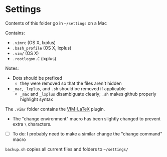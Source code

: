 # Settings

Contents of this folder go in `~/settings` on a Mac

Contains:
  * `.vimrc` (OS X, lxplus)
  * `.bash_profile` (OS X, lxplus)
  * `.vim/` (OS X)
  * `.rootlogon.C` (lxplus)

Notes:
  * Dots should be prefixed
    * they were removed so that the files aren't hidden
  * `_mac`, `_lxplus`, and `.sh` should be removed if applicable
    * `_mac` and `_lxplus` disambiguate clearly; `.sh` makes github properly highlight syntax

The `.vim/` folder contains the [VIM-LaTeX](http://vim-latex.sourceforge.net/) plugin.
  * The "change environment" macro has been slightly changed to prevent extra `\` characters.
  * [ ] To do: I probably need to make a similar change the "change command" macro

`backup.sh` copies all current files and folders to `~/settings/`
